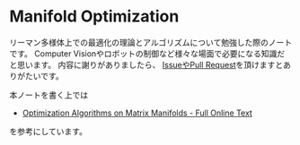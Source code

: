 # Manifold Optimization

リーマン多様体上での最適化の理論とアルゴリズムについて勉強した際のノートです。
Computer Visionやロボットの制御など様々な場面で必要になる知識だと思います。
内容に謝りがありましたら、 [IssueやPull Request](https://github.com/nineties/manifold-optimization)を頂けますとありがたいです。

本ノートを書く上では

- [Optimization Algorithms on Matrix Manifolds - Full Online Text](https://press.princeton.edu/absil)

を参考にしています。
